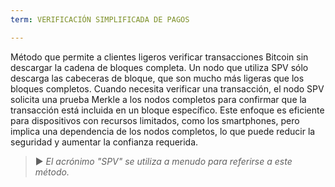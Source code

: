```yaml
---
term: VERIFICACIÓN SIMPLIFICADA DE PAGOS

---
```

Método que permite a clientes ligeros verificar transacciones Bitcoin sin descargar la cadena de bloques completa. Un nodo que utiliza SPV sólo descarga las cabeceras de bloque, que son mucho más ligeras que los bloques completos. Cuando necesita verificar una transacción, el nodo SPV solicita una prueba Merkle a los nodos completos para confirmar que la transacción está incluida en un bloque específico. Este enfoque es eficiente para dispositivos con recursos limitados, como los smartphones, pero implica una dependencia de los nodos completos, lo que puede reducir la seguridad y aumentar la confianza requerida.

> ► *El acrónimo "SPV" se utiliza a menudo para referirse a este método.*